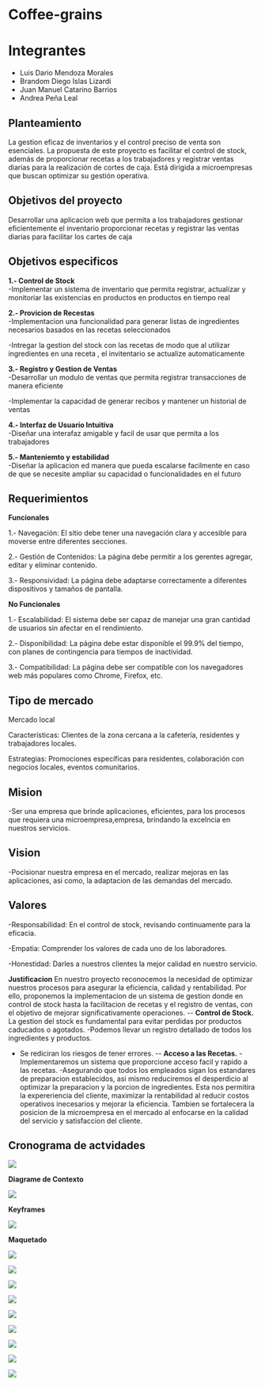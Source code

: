 # Coffee-grains

# Integrantes

- Luis Dario Mendoza Morales
- Brandom Diego Islas Lizardi
- Juan Manuel Catarino Barrios
- Andrea Peña Leal

## Planteamiento

La gestion eficaz de inventarios y el control preciso de venta son esenciales. La propuesta de este proyecto es facilitar el control de stock, además de proporcionar recetas a los trabajadores y registrar ventas diarias para la realización de cortes de caja. Está dirigida a microempresas que buscan optimizar su gestión operativa.


## Objetivos del proyecto

Desarrollar una aplicacion web que permita a los trabajadores gestionar eficientemente el inventario proporcionar recetas y registrar las ventas diarias para facilitar los cartes de caja 

## Objetivos especificos 

**1.- Control de Stock**   
-Implementar un sistema de inventario que permita registrar, actualizar y monitoriar las existencias en productos en productos en tiempo real 

**2.- Provicion de Recestas**  
-Implementacion una funcionalidad para generar listas de ingredientes necesarios basados en las recetas seleccionados

-Intregar la gestion del stock con las recetas de modo que al utilizar ingredientes en una receta , el invitentario se actualize automaticamente  

**3.- Registro y Gestion de Ventas**  
-Desarrollar un modulo de ventas que permita registrar transacciones de manera eficiente 

-Implementar la capacidad de generar recibos  y mantener un historial de ventas  

**4.- Interfaz de Usuario Intuitiva**    
-Diseñar una interafaz amigable y facil de usar que permita a los trabajadores   

**5.- Manteniemto y estabilidad**  
-Diseñar la aplicacion ed manera que pueda escalarse facilmente en caso de que se necesite ampliar su capacidad o funcionalidades en el futuro  

## Requerimientos

**Funcionales**

1.- Navegación: El sitio debe tener una navegación clara y accesible para moverse entre diferentes secciones.

2.- Gestión de Contenidos: La página debe permitir a los gerentes agregar, editar y eliminar contenido.

3.- Responsividad: La página debe adaptarse correctamente a diferentes dispositivos y tamaños de pantalla.

**No Funcionales**

1.- Escalabilidad: El sistema debe ser capaz de manejar una gran cantidad de usuarios sin afectar en el rendimiento.

2.- Disponibilidad: La página debe estar disponible el 99.9% del tiempo, con planes de contingencia para tiempos de inactividad.

3.- Compatibilidad: La página debe ser compatible con los navegadores web más populares como Chrome, Firefox, etc.

## Tipo de mercado

Mercado local

Características: Clientes de la zona cercana a la cafetería, residentes y trabajadores locales.

Estrategias: Promociones específicas para residentes, colaboración con negocios locales, eventos comunitarios.

## Mision 

-Ser una empresa que brinde aplicaciones, eficientes, para los procesos que requiera una microempresa,empresa, brindando la excelncia en nuestros servicios.

## Vision 

-Pocisionar nuestra empresa en el mercado, realizar mejoras en las aplicaciones, asi como, la adaptacion de las demandas del mercado.

## Valores
-Responsabilidad: En el control de stock, revisando continuamente para la eficacia.

-Empatia: Comprender los valores de cada uno de los laboradores.

-Honestidad: Darles a nuestros clientes la mejor calidad en nuestro servicio.

**Justificacion**
En nuestro proyecto reconocemos la necesidad de optimizar nuestros procesos para asegurar la eficiencia, calidad y rentabilidad. Por ello, proponemos la implementacion de un sistema de gestion donde en control de stock hasta la facilitacion de recetas y el registro de ventas, con el objetivo de mejorar significativamente operaciones.
-- **Control de Stock.**
La gestion del stock es fundamental para evitar perdidas por productos caducados o agotados.
  -Podemos llevar un registro detallado de todos los ingredientes y productos.
  - Se rediciran los riesgos de tener errores.
-- **Acceso a las Recetas.**
  -Implementaremos un sistema que proporcione acceso facil y rapido a las recetas.
  -Asegurando que todos los empleados sigan los estandares de preparacion establecidos, asi mismo reduciremos el desperdicio al optimizar la preparacion y la porcion de ingredientes.
Esta nos permitira la expereriencia del cliente, maximizar la rentabilidad al reducir costos operativos inecesarios y mejorar la eficiencia. Tambien se fortalecera la posicion de la microempresa en el mercado al enfocarse en la calidad del servicio y satisfaccion del cliente.

## Cronograma de actvidades

![](https://github.com/jcatarinoB/Coffee-grains/blob/main/Cronograma%20de%20actvidades.png)


**Diagrame de Contexto**

![](https://github.com/jcatarinoB/Coffee-grains/blob/main/Diagrama.png)

**Keyframes**

![](https://github.com/jcatarinoB/Coffee-grains/blob/main/Keyframes.jpg)



**Maquetado**

![](https://github.com/jcatarinoB/Coffee-grains/blob/main/1.png)

![](https://github.com/jcatarinoB/Coffee-grains/blob/main/2.png)

![](https://github.com/jcatarinoB/Coffee-grains/blob/main/3.png)

![](https://github.com/jcatarinoB/Coffee-grains/blob/main/4.png)

![](https://github.com/jcatarinoB/Coffee-grains/blob/main/5.png)

![](https://github.com/jcatarinoB/Coffee-grains/blob/main/6.png)

![](https://github.com/jcatarinoB/Coffee-grains/blob/main/7.png)

![](https://github.com/jcatarinoB/Coffee-grains/blob/main/8.png)

![](https://github.com/jcatarinoB/Coffee-grains/blob/main/9.png)




